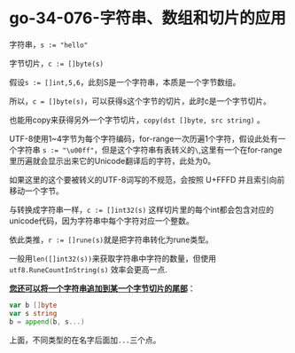 # go-34-076-字符串、数组和切片的应用

字符串，`s := "hello"`

字节切片，`c := []byte(s)`





假设`s := []int,5,6`，此刻S是一个字符串，本质是一个字节数组。

所以，`c = []byte(s)`，可以获得s这个字节的切片，此时c是一个字节切片。

也能用copy来获得另外一个字节切片，`copy(dst []byte, src string)` 。

UTF-8使用1~4字节为每个字符编码，for-range一次历遍1个字符，假设此处有一个字符串 `s := "\u00ff"`，但是这个字符串有表转义的`\`,这里有一个在for-range里历遍就会显示出来它的Unicode翻译后的字符，此处为0。

如果这里的这个要被转义的UTF-8词写的不规范，会按照 U+FFFD 并且索引向前移动一个字节。

与转换成字符串一样，`c := []int32(s)` 这样切片里的每个int都会包含对应的unicode代码，因为字符串中每个字符对应一个整数。

依此类推，`r := []rune(s)`就是把字符串转化为rune类型。

一般用`len([]int32(s))`来获取字符串中字符的数量，但使用 `utf8.RuneCountInString(s)` 效率会更高一点.



**<u>您还可以将一个字符串追加到某一个字节切片的尾部</u>**：

```go
var b []byte
var s string
b = append(b, s...)
```

上面，不同类型的在名字后面加`...`三个点。







